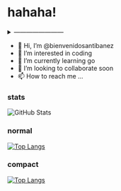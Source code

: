 # hahaha!

<!-- ############################################################################################### -->
<!-- ############################################################################################### -->
<details>
<summary>&#8212;&#8212;&#8212;&#8212;&#8212;&#8212;&#8212;&#8212;</summary>

### lorem ipsum

[nietzche ipsum](http://nietzsche-ipsum.com/)

### colors


### xxx

</details>
<!-- ############################################################################################### -->
<!-- ############################################################################################### -->




- 👋 Hi, I’m @bienvenidosantibanez
- 👀 I’m interested in coding
- 🌱 I’m currently learning go
- 💞️ I’m looking to collaborate soon
- 📫 How to reach me ...

<!---
ultraelectromagnetic/ultraelectromagnetic is a ✨ special ✨ repository because its `README.md` (this file) appears on your GitHub profile.
You can click the Preview link to take a look at your changes.
--->







<!-- ############################################################################################### -->
<!-- STATS -->

<!-- https://github.com/rishisuresh7/github-readme-stats -->

<!-- ![GitHub Stats](https://github-readme-stats.vercel.app/api?username=ultraelectromagnetic&theme=radical) -->

<!-- ![GitHub Stats](https://github-readme-stats.vercel.app/api?username=ultraelectromagnetic&theme=dark) -->

### stats

![GitHub Stats](https://github-readme-stats.vercel.app/api?username=ultraelectromagnetic&theme=merko&count_private=true&show_icons=true)

<!-- ![GitHub Stats](https://github-readme-stats.vercel.app/api?username=ultraelectromagnetic&theme=gruvbox) -->




<!-- ![GitHub Stats](https://github-readme-stats.vercel.app/api?username=ultraelectromagnetic&theme=tokyonight) -->

<!-- ![GitHub Stats](https://github-readme-stats.vercel.app/api?username=ultraelectromagnetic&theme=onedark) -->

<!-- ![GitHub Stats](https://github-readme-stats.vercel.app/api?username=ultraelectromagnetic&theme=cobalt) -->

<!-- ![GitHub Stats](https://github-readme-stats.vercel.app/api?username=ultraelectromagnetic&theme=synthwave) -->

<!-- ![GitHub Stats](https://github-readme-stats.vercel.app/api?username=ultraelectromagnetic&theme=highcontrast) -->

<!-- ![GitHub Stats](https://github-readme-stats.vercel.app/api?username=ultraelectromagnetic&theme=dracula) -->




<!-- 
[![Top Langs](https://github-readme-stats.vercel.app/api/top-langs/?username=anuraghazra&hide=javascript,html)](https://github.com/anuraghazra/github-readme-stats) -->

### normal
[![Top Langs](https://github-readme-stats.vercel.app/api/top-langs/?username=ultraelectromagnetic&langs_count=10&hide=html,css,javascript)](https://github.com/anuraghazra/github-readme-stats)


<!-- ############################################################################################### -->


### compact
[![Top Langs](https://github-readme-stats.vercel.app/api/top-langs/?username=ultraelectromagnetic&langs_count=10&layout=compact&hide=html,css,javascript)](https://github.com/anuraghazra/github-readme-stats)



<!-- ############################################################################################### -->
<!-- ############################################################################################### -->


































